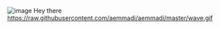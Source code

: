 ![image](https://user-images.githubusercontent.com/86948893/154796315-91688c9d-3b21-42a2-9447-9f7172b9d5b4.png)
Hey there https://raw.githubusercontent.com/aemmadi/aemmadi/master/wave.gif

